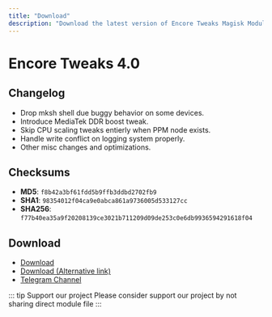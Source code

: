 ```yaml
---
title: "Download"
description: "Download the latest version of Encore Tweaks Magisk Module here"
---
```


# Encore Tweaks 4.0

## Changelog
- Drop mksh shell due buggy behavior on some devices.
- Introduce MediaTek DDR boost tweak.
- Skip CPU scaling tweaks entierly when PPM node exists.
- Handle write conflict on logging system properly.
- Other misc changes and optimizations.

## Checksums
- **MD5**: `f8b42a3bf61fdd5b9ffb3ddbd2702fb9`
- **SHA1**: `98354012f04ca9e0abca861a9736005d533127cc`
- **SHA256**: `f77b40ea35a9f20208139ce3021b711209d09de253c0e6db9936594291618f04`

## Download
- [Download](https://shrinkme.ink/563Hoa)
- [Download (Alternative link)](https://safefileku.com/download/sWewuedrvgHHLIPB)
- [Telegram Channel](https://rem01schannel.t.me)

::: tip Support our project
Please consider support our project by not sharing direct module file
:::
